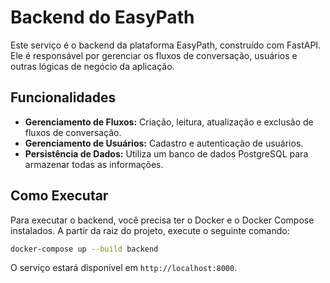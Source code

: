 # Backend do EasyPath

Este serviço é o backend da plataforma EasyPath, construído com FastAPI. Ele é responsável por gerenciar os fluxos de conversação, usuários e outras lógicas de negócio da aplicação.

## Funcionalidades

- **Gerenciamento de Fluxos:** Criação, leitura, atualização e exclusão de fluxos de conversação.
- **Gerenciamento de Usuários:** Cadastro e autenticação de usuários.
- **Persistência de Dados:** Utiliza um banco de dados PostgreSQL para armazenar todas as informações.

## Como Executar

Para executar o backend, você precisa ter o Docker e o Docker Compose instalados. A partir da raiz do projeto, execute o seguinte comando:

```bash
docker-compose up --build backend
```

O serviço estará disponível em `http://localhost:8000`.